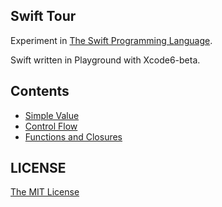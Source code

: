 Swift Tour
---

Experiment in [The Swift Programming Language](https://developer.apple.com/library/prerelease/ios/documentation/Swift/Conceptual/Swift_Programming_Language/GuidedTour.html#//apple_ref/doc/uid/TP40014097-CH2-XID_1).

Swift written in Playground with Xcode6-beta.

## Contents

- [Simple Value](ControlFlow.playground)
- [Control Flow](SimpleValue.playground)
- [Functions and Closures](Functions&Closures.playground)

## LICENSE

[The MIT License](LICENSE)

